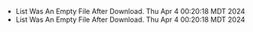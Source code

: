 *  List Was An Empty File After Download. Thu Apr  4 00:20:18 MDT 2024
*  List Was An Empty File After Download. Thu Apr  4 00:20:18 MDT 2024
